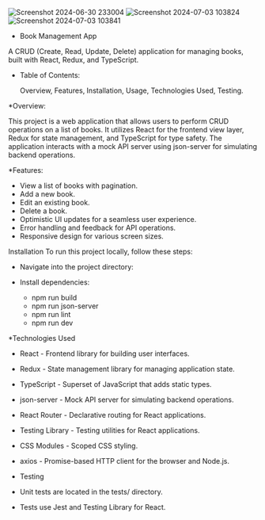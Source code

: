 ![Screenshot 2024-06-30 233004](https://github.com/sam-pazouki/React-CRUD/assets/68926038/2b960ba3-893b-458b-bcd8-52347920cf3f)
![Screenshot 2024-07-03 103824](https://github.com/sam-pazouki/React-CRUD/assets/68926038/5aacafc6-bbab-4cb4-ae93-58c25125011d)
![Screenshot 2024-07-03 103841](https://github.com/sam-pazouki/React-CRUD/assets/68926038/a426b1e2-f6f0-45c9-bf2f-3e5fe50c2c56)

- Book Management App

 A CRUD (Create, Read, Update, Delete) application for managing books, built with React, Redux, and TypeScript.

- Table of Contents:
  
  Overview,
  Features,
  Installation,
  Usage,
  Technologies Used,
  Testing.


 *Overview:
  
This project is a web application that allows users to perform CRUD operations on a list of books. It utilizes React for the frontend view layer, Redux for state management, and TypeScript for type safety. The application interacts with a mock API server using json-server for simulating backend operations.

 *Features:
  - View a list of books with pagination.
  - Add a new book.
  - Edit an existing book.
  - Delete a book.
  - Optimistic UI updates for a seamless user experience.
  - Error handling and feedback for API operations.
  - Responsive design for various screen sizes.


Installation
To run this project locally, follow these steps:

- Navigate into the project directory:

- Install dependencies:
  - npm run build
  - npm run json-server
  - npm run lint
  - npm run dev


 *Technologies Used
- React - Frontend library for building user interfaces.
- Redux - State management library for managing application state.
- TypeScript - Superset of JavaScript that adds static types.
- json-server - Mock API server for simulating backend operations.
- React Router - Declarative routing for React applications.
- Testing Library - Testing utilities for React applications.
- CSS Modules - Scoped CSS styling.
- axios - Promise-based HTTP client for the browser and Node.js.

- Testing
- Unit tests are located in the tests/ directory.

- Tests use Jest and Testing Library for React.











